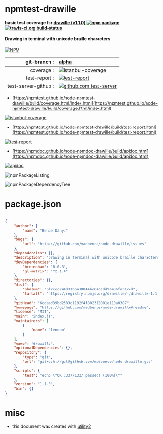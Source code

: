# npmtest-drawille

#### basic test coverage for  [drawille (v1.1.0)](https://github.com/madbence/node-drawille#readme)  [![npm package](https://img.shields.io/npm/v/npmtest-drawille.svg?style=flat-square)](https://www.npmjs.org/package/npmtest-drawille) [![travis-ci.org build-status](https://api.travis-ci.org/npmtest/node-npmtest-drawille.svg)](https://travis-ci.org/npmtest/node-npmtest-drawille)

#### Drawing in terminal with unicode braille characters

[![NPM](https://nodei.co/npm/drawille.png?downloads=true&downloadRank=true&stars=true)](https://www.npmjs.com/package/drawille)

| git-branch : | [alpha](https://github.com/npmtest/node-npmtest-drawille/tree/alpha)|
|--:|:--|
| coverage : | [![istanbul-coverage](https://npmtest.github.io/node-npmtest-drawille/build/coverage.badge.svg)](https://npmtest.github.io/node-npmtest-drawille/build/coverage.html/index.html)|
| test-report : | [![test-report](https://npmtest.github.io/node-npmtest-drawille/build/test-report.badge.svg)](https://npmtest.github.io/node-npmtest-drawille/build/test-report.html)|
| test-server-github : | [![github.com test-server](https://npmtest.github.io/node-npmtest-drawille/GitHub-Mark-32px.png)](https://npmtest.github.io/node-npmtest-drawille/build/app/index.html) | | build-artifacts : | [![build-artifacts](https://npmtest.github.io/node-npmtest-drawille/glyphicons_144_folder_open.png)](https://github.com/npmtest/node-npmtest-drawille/tree/gh-pages/build)|

- [https://npmtest.github.io/node-npmtest-drawille/build/coverage.html/index.html](https://npmtest.github.io/node-npmtest-drawille/build/coverage.html/index.html)

[![istanbul-coverage](https://npmtest.github.io/node-npmtest-drawille/build/screenCapture.buildCi.browser.%252Ftmp%252Fbuild%252Fcoverage.lib.html.png)](https://npmtest.github.io/node-npmtest-drawille/build/coverage.html/index.html)

- [https://npmtest.github.io/node-npmtest-drawille/build/test-report.html](https://npmtest.github.io/node-npmtest-drawille/build/test-report.html)

[![test-report](https://npmtest.github.io/node-npmtest-drawille/build/screenCapture.buildCi.browser.%252Ftmp%252Fbuild%252Ftest-report.html.png)](https://npmtest.github.io/node-npmtest-drawille/build/test-report.html)

- [https://npmdoc.github.io/node-npmdoc-drawille/build/apidoc.html](https://npmdoc.github.io/node-npmdoc-drawille/build/apidoc.html)

[![apidoc](https://npmdoc.github.io/node-npmdoc-drawille/build/screenCapture.buildCi.browser.%252Ftmp%252Fbuild%252Fapidoc.html.png)](https://npmdoc.github.io/node-npmdoc-drawille/build/apidoc.html)

![npmPackageListing](https://npmtest.github.io/node-npmtest-drawille/build/screenCapture.npmPackageListing.svg)

![npmPackageDependencyTree](https://npmtest.github.io/node-npmtest-drawille/build/screenCapture.npmPackageDependencyTree.svg)



# package.json

```json

{
    "author": {
        "name": "Bence Dányi"
    },
    "bugs": {
        "url": "https://github.com/madbence/node-drawille/issues"
    },
    "dependencies": {},
    "description": "Drawing in terminal with unicode braille characters",
    "devDependencies": {
        "bresenham": "0.0.3",
        "gl-matrix": "^2.1.0"
    },
    "directories": {},
    "dist": {
        "shasum": "5f7cec246d31b5a10044be84cedd9a486fa31ced",
        "tarball": "https://registry.npmjs.org/drawille/-/drawille-1.1.0.tgz"
    },
    "gitHead": "6cdaad39bd2583c1192f4f802312001e110a0387",
    "homepage": "https://github.com/madbence/node-drawille#readme",
    "license": "MIT",
    "main": "index.js",
    "maintainers": [
        {
            "name": "lennon"
        }
    ],
    "name": "drawille",
    "optionalDependencies": {},
    "repository": {
        "type": "git",
        "url": "git+ssh://git@github.com/madbence/node-drawille.git"
    },
    "scripts": {
        "test": "echo \"OK 1337/1337 passed! (100%)\""
    },
    "version": "1.1.0",
    "bin": {}
}
```



# misc
- this document was created with [utility2](https://github.com/kaizhu256/node-utility2)
